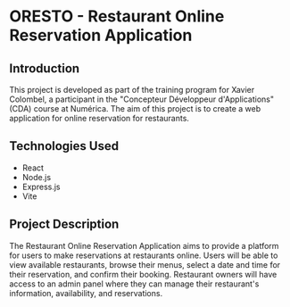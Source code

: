 # ORESTO - Restaurant Online Reservation Application

## Introduction

This project is developed as part of the training program for Xavier Colombel, a participant in the "Concepteur Développeur d'Applications" (CDA) course at Numérica. The aim of this project is to create a web application for online reservation for restaurants.

## Technologies Used

- React
- Node.js
- Express.js
- Vite

## Project Description

The Restaurant Online Reservation Application aims to provide a platform for users to make reservations at restaurants online. Users will be able to view available restaurants, browse their menus, select a date and time for their reservation, and confirm their booking. Restaurant owners will have access to an admin panel where they can manage their restaurant's information, availability, and reservations.

